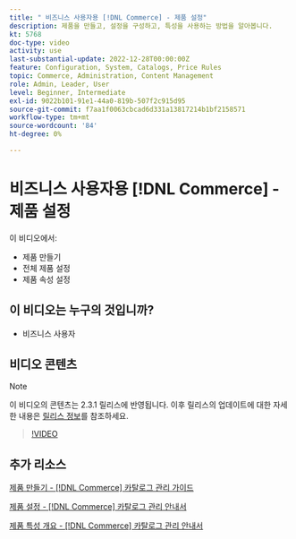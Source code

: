 ```yaml
---
title: " 비즈니스 사용자용 [!DNL Commerce] - 제품 설정"
description: 제품을 만들고, 설정을 구성하고, 특성을 사용하는 방법을 알아봅니다.
kt: 5768
doc-type: video
activity: use
last-substantial-update: 2022-12-28T00:00:00Z
feature: Configuration, System, Catalogs, Price Rules
topic: Commerce, Administration, Content Management
role: Admin, Leader, User
level: Beginner, Intermediate
exl-id: 9022b101-91e1-44a0-819b-507f2c915d95
source-git-commit: f7aa1f0063cbcad6d331a13817214b1bf2158571
workflow-type: tm+mt
source-wordcount: '84'
ht-degree: 0%

---
```


# 비즈니스 사용자용 [!DNL Commerce] - 제품 설정

이 비디오에서:

- 제품 만들기
- 전체 제품 설정
- 제품 속성 설정

## 이 비디오는 누구의 것입니까?

- 비즈니스 사용자

## 비디오 콘텐츠

>[!NOTE]
>
>이 비디오의 콘텐츠는 2.3.1 릴리스에 반영됩니다. 이후 릴리스의 업데이트에 대한 자세한 내용은 [릴리스 정보](https://experienceleague.adobe.com/docs/commerce-operations/release/notes/overview.html)를 참조하세요.

>[!VIDEO](https://video.tv.adobe.com/v/35953?quality=12&learn=on)

## 추가 리소스

[제품 만들기 - [!DNL Commerce] 카탈로그 관리 가이드](https://experienceleague.adobe.com/docs/commerce-admin/catalog/products/product-create.html)

[제품 설정 - [!DNL Commerce] 카탈로그 관리 안내서](https://experienceleague.adobe.com/docs/commerce-admin/catalog/products/product-create.html#product-settings)

[제품 특성 개요 - [!DNL Commerce] 카탈로그 관리 안내서](https://experienceleague.adobe.com/docs/commerce-admin/catalog/product-attributes/product-attributes.html)

